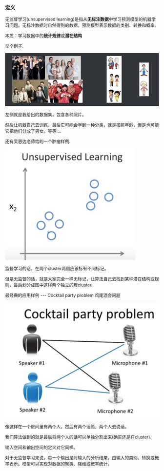 ### 定义

无监督学习(unsupervised learning)是指从**无标注数据**中学习预测模型的机器学习问题。无标注数据时自然得到的数据，预测模型表示数据的类别、转换和概率。

本质：学习数据中的**统计规律**或**潜在结构**



举个例子.

![111](https://raw.githubusercontent.com/Rainiwalk/Rain_image/main/2021/20210726151721.png)

左侧就是我给出的数据集，包含各种照片。

然后让机器自己去训练，最后它可能会学到一种分类，就是按照年龄，但是也可能它把他们分成了男女。等等....



还有吴恩达老师给的一个肿瘤样例.

![aaa33](https://raw.githubusercontent.com/Rainiwalk/Rain_image/main/2021/20210806185409.png)

监督学习的话，在两个cluster两侧应该标有不同标记。

但是无监督的话，就是大家完全一样无标记，让算法自己去找到某种潜在结构或规则，最后划分成图中这样两个独立的簇cluster.



最经典的应用样例 --- Cocktail party problem 鸡尾酒会问题

![d12](https://raw.githubusercontent.com/Rainiwalk/Rain_image/main/2021/20210806185752.png)

像这样在一个房间里有两个人，然后有两个话筒，两个人去说话。

我们算法做到的就是最后将两个人的话可以单独分割出来(确实还是在cluster).





输入空间和输出空间的定义对它同样。

对于无监督学习来说，每一个输出是对输入的分析结果，由输入的类别、转换或概率表示。模型可以实现对数据的聚类、降维或概率统计。



